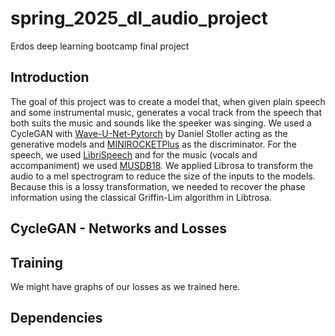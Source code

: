 # spring_2025_dl_audio_project
Erdos deep learning bootcamp final project

## Introduction
The goal of this project was to create a model that, when given plain speech and some instrumental music, generates a vocal track from the speech that both suits the music and sounds like the speeker was singing. We used a CycleGAN with [Wave-U-Net-Pytorch](https://github.com/f90/Wave-U-Net-Pytorch/tree/master) by Daniel Stoller acting as the generative models and [MINIROCKETPlus](https://timeseriesai.github.io/tsai/models.minirocketplus_pytorch.html) as the discriminator. For the speech, we used [LibriSpeech](https://www.openslr.org/12) and for the music (vocals and accompaniment) we used [MUSDB18](https://sigsep.github.io/datasets/musdb.html#musdb18-compressed-stems). We applied Librosa to transform the audio to a mel spectrogram to reduce the size of the inputs to the models. Because this is a lossy transformation, we needed to recover the phase information using the classical Griffin-Lim algorithm in Libtrosa. 

## CycleGAN - Networks and Losses

## Training
We might have graphs of our losses as we trained here.

## Dependencies

## 
